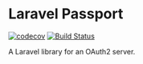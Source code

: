 # Laravel Passport

[![codecov](https://codecov.io/gh/LeeBrooks3/laravel-passport/branch/master/graph/badge.svg)](https://codecov.io/gh/LeeBrooks3/laravel-passport)
[![Build Status](https://travis-ci.org/LeeBrooks3/laravel-passport.svg?branch=master)](https://travis-ci.org/LeeBrooks3/laravel-passport)

A Laravel library for an OAuth2 server.
